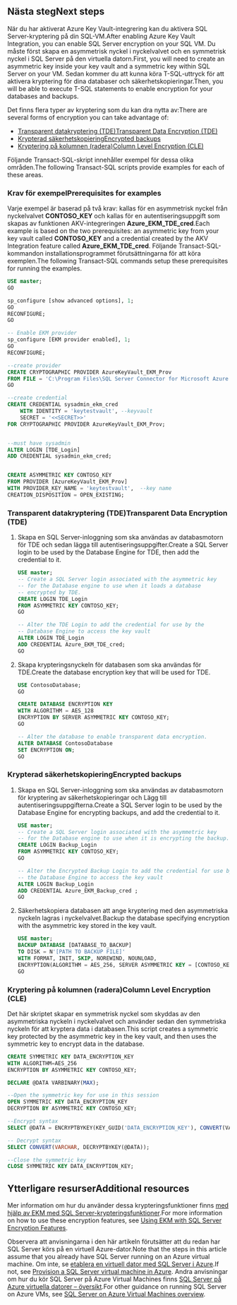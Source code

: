 ## <a name="next-steps"></a><span data-ttu-id="2be53-101">Nästa steg</span><span class="sxs-lookup"><span data-stu-id="2be53-101">Next steps</span></span>

<span data-ttu-id="2be53-102">När du har aktiverat Azure Key Vault-integrering kan du aktivera SQL Server-kryptering på din SQL-VM.</span><span class="sxs-lookup"><span data-stu-id="2be53-102">After enabling Azure Key Vault Integration, you can enable SQL Server encryption on your SQL VM.</span></span> <span data-ttu-id="2be53-103">Du måste först skapa en asymmetrisk nyckel i nyckelvalvet och en symmetrisk nyckel i SQL Server på den virtuella datorn.</span><span class="sxs-lookup"><span data-stu-id="2be53-103">First, you will need to create an asymmetric key inside your key vault and a symmetric key within SQL Server on your VM.</span></span> <span data-ttu-id="2be53-104">Sedan kommer du att kunna köra T-SQL-uttryck för att aktivera kryptering för dina databaser och säkerhetskopieringar.</span><span class="sxs-lookup"><span data-stu-id="2be53-104">Then, you will be able to execute T-SQL statements to enable encryption for your databases and backups.</span></span>

<span data-ttu-id="2be53-105">Det finns flera typer av kryptering som du kan dra nytta av:</span><span class="sxs-lookup"><span data-stu-id="2be53-105">There are several forms of encryption you can take advantage of:</span></span>

* [<span data-ttu-id="2be53-106">Transparent datakryptering (TDE)</span><span class="sxs-lookup"><span data-stu-id="2be53-106">Transparent Data Encryption (TDE)</span></span>](https://msdn.microsoft.com/library/bb934049.aspx)
* [<span data-ttu-id="2be53-107">Krypterad säkerhetskopiering</span><span class="sxs-lookup"><span data-stu-id="2be53-107">Encrypted backups</span></span>](https://msdn.microsoft.com/library/dn449489.aspx)
* [<span data-ttu-id="2be53-108">Kryptering på kolumnen (radera)</span><span class="sxs-lookup"><span data-stu-id="2be53-108">Column Level Encryption (CLE)</span></span>](https://msdn.microsoft.com/library/ms173744.aspx)

<span data-ttu-id="2be53-109">Följande Transact-SQL-skript innehåller exempel för dessa olika områden.</span><span class="sxs-lookup"><span data-stu-id="2be53-109">The following Transact-SQL scripts provide examples for each of these areas.</span></span>

### <a name="prerequisites-for-examples"></a><span data-ttu-id="2be53-110">Krav för exempel</span><span class="sxs-lookup"><span data-stu-id="2be53-110">Prerequisites for examples</span></span>

<span data-ttu-id="2be53-111">Varje exempel är baserad på två krav: kallas för en asymmetrisk nyckel från nyckelvalvet **CONTOSO_KEY** och kallas för en autentiseringsuppgift som skapas av funktionen AKV-integreringen **Azure_EKM_TDE_cred**.</span><span class="sxs-lookup"><span data-stu-id="2be53-111">Each example is based on the two prerequisites: an asymmetric key from your key vault called **CONTOSO_KEY** and a credential created by the AKV Integration feature called **Azure_EKM_TDE_cred**.</span></span> <span data-ttu-id="2be53-112">Följande Transact-SQL-kommandon installationsprogrammet förutsättningarna för att köra exemplen.</span><span class="sxs-lookup"><span data-stu-id="2be53-112">The following Transact-SQL commands setup these prerequisites for running the examples.</span></span>

``` sql
USE master;
GO

sp_configure [show advanced options], 1;
GO
RECONFIGURE;
GO

-- Enable EKM provider
sp_configure [EKM provider enabled], 1;
GO
RECONFIGURE;

--create provider
CREATE CRYPTOGRAPHIC PROVIDER AzureKeyVault_EKM_Prov
FROM FILE = 'C:\Program Files\SQL Server Connector for Microsoft Azure Key Vault\Microsoft.AzureKeyVaultService.EKM.dll';
GO

--create credential
CREATE CREDENTIAL sysadmin_ekm_cred
    WITH IDENTITY = 'keytestvault', --keyvault
    SECRET = '<<SECRET>>'
FOR CRYPTOGRAPHIC PROVIDER AzureKeyVault_EKM_Prov;


--must have sysadmin
ALTER LOGIN [TDE_Login]
ADD CREDENTIAL sysadmin_ekm_cred;


CREATE ASYMMETRIC KEY CONTOSO_KEY
FROM PROVIDER [AzureKeyVault_EKM_Prov]
WITH PROVIDER_KEY_NAME = 'keytestvault',  --key name
CREATION_DISPOSITION = OPEN_EXISTING;
```

### <a name="transparent-data-encryption-tde"></a><span data-ttu-id="2be53-113">Transparent datakryptering (TDE)</span><span class="sxs-lookup"><span data-stu-id="2be53-113">Transparent Data Encryption (TDE)</span></span>

1. <span data-ttu-id="2be53-114">Skapa en SQL Server-inloggning som ska användas av databasmotorn för TDE och sedan lägga till autentiseringsuppgifter.</span><span class="sxs-lookup"><span data-stu-id="2be53-114">Create a SQL Server login to be used by the Database Engine for TDE, then add the credential to it.</span></span>

   ``` sql
   USE master;
   -- Create a SQL Server login associated with the asymmetric key
   -- for the Database engine to use when it loads a database
   -- encrypted by TDE.
   CREATE LOGIN TDE_Login
   FROM ASYMMETRIC KEY CONTOSO_KEY;
   GO

   -- Alter the TDE Login to add the credential for use by the
   -- Database Engine to access the key vault
   ALTER LOGIN TDE_Login
   ADD CREDENTIAL Azure_EKM_TDE_cred;
   GO
   ```

1. <span data-ttu-id="2be53-115">Skapa krypteringsnyckeln för databasen som ska användas för TDE.</span><span class="sxs-lookup"><span data-stu-id="2be53-115">Create the database encryption key that will be used for TDE.</span></span>

   ``` sql
   USE ContosoDatabase;
   GO

   CREATE DATABASE ENCRYPTION KEY 
   WITH ALGORITHM = AES_128 
   ENCRYPTION BY SERVER ASYMMETRIC KEY CONTOSO_KEY;
   GO

   -- Alter the database to enable transparent data encryption.
   ALTER DATABASE ContosoDatabase
   SET ENCRYPTION ON;
   GO
   ```

### <a name="encrypted-backups"></a><span data-ttu-id="2be53-116">Krypterad säkerhetskopiering</span><span class="sxs-lookup"><span data-stu-id="2be53-116">Encrypted backups</span></span>

1. <span data-ttu-id="2be53-117">Skapa en SQL Server-inloggning som ska användas av databasmotorn för kryptering av säkerhetskopieringar och Lägg till autentiseringsuppgifterna.</span><span class="sxs-lookup"><span data-stu-id="2be53-117">Create a SQL Server login to be used by the Database Engine for encrypting backups, and add the credential to it.</span></span>

   ``` sql
   USE master;
   -- Create a SQL Server login associated with the asymmetric key
   -- for the Database engine to use when it is encrypting the backup.
   CREATE LOGIN Backup_Login
   FROM ASYMMETRIC KEY CONTOSO_KEY;
   GO

   -- Alter the Encrypted Backup Login to add the credential for use by
   -- the Database Engine to access the key vault
   ALTER LOGIN Backup_Login
   ADD CREDENTIAL Azure_EKM_Backup_cred ;
   GO
   ```

1. <span data-ttu-id="2be53-118">Säkerhetskopiera databasen att ange kryptering med den asymmetriska nyckeln lagras i nyckelvalvet.</span><span class="sxs-lookup"><span data-stu-id="2be53-118">Backup the database specifying encryption with the asymmetric key stored in the key vault.</span></span>

   ``` sql
   USE master;
   BACKUP DATABASE [DATABASE_TO_BACKUP]
   TO DISK = N'[PATH TO BACKUP FILE]'
   WITH FORMAT, INIT, SKIP, NOREWIND, NOUNLOAD,
   ENCRYPTION(ALGORITHM = AES_256, SERVER ASYMMETRIC KEY = [CONTOSO_KEY]);
   GO
   ```

### <a name="column-level-encryption-cle"></a><span data-ttu-id="2be53-119">Kryptering på kolumnen (radera)</span><span class="sxs-lookup"><span data-stu-id="2be53-119">Column Level Encryption (CLE)</span></span>

<span data-ttu-id="2be53-120">Det här skriptet skapar en symmetrisk nyckel som skyddas av den asymmetriska nyckeln i nyckelvalvet och använder sedan den symmetriska nyckeln för att kryptera data i databasen.</span><span class="sxs-lookup"><span data-stu-id="2be53-120">This script creates a symmetric key protected by the asymmetric key in the key vault, and then uses the symmetric key to encrypt data in the database.</span></span>

``` sql
CREATE SYMMETRIC KEY DATA_ENCRYPTION_KEY
WITH ALGORITHM=AES_256
ENCRYPTION BY ASYMMETRIC KEY CONTOSO_KEY;

DECLARE @DATA VARBINARY(MAX);

--Open the symmetric key for use in this session
OPEN SYMMETRIC KEY DATA_ENCRYPTION_KEY
DECRYPTION BY ASYMMETRIC KEY CONTOSO_KEY;

--Encrypt syntax
SELECT @DATA = ENCRYPTBYKEY(KEY_GUID('DATA_ENCRYPTION_KEY'), CONVERT(VARBINARY,'Plain text data to encrypt'));

-- Decrypt syntax
SELECT CONVERT(VARCHAR, DECRYPTBYKEY(@DATA));

--Close the symmetric key
CLOSE SYMMETRIC KEY DATA_ENCRYPTION_KEY;
```

## <a name="additional-resources"></a><span data-ttu-id="2be53-121">Ytterligare resurser</span><span class="sxs-lookup"><span data-stu-id="2be53-121">Additional resources</span></span>

<span data-ttu-id="2be53-122">Mer information om hur du använder dessa krypteringsfunktioner finns [med hjälp av EKM med SQL Server-krypteringsfunktioner](https://msdn.microsoft.com/library/dn198405.aspx#UsesOfEKM).</span><span class="sxs-lookup"><span data-stu-id="2be53-122">For more information on how to use these encryption features, see [Using EKM with SQL Server Encryption Features](https://msdn.microsoft.com/library/dn198405.aspx#UsesOfEKM).</span></span>

<span data-ttu-id="2be53-123">Observera att anvisningarna i den här artikeln förutsätter att du redan har SQL Server körs på en virtuell Azure-dator.</span><span class="sxs-lookup"><span data-stu-id="2be53-123">Note that the steps in this article assume that you already have SQL Server running on an Azure virtual machine.</span></span> <span data-ttu-id="2be53-124">Om inte, se [etablera en virtuell dator med SQL Server i Azure](../articles/virtual-machines/windows/sql/virtual-machines-windows-portal-sql-server-provision.md).</span><span class="sxs-lookup"><span data-stu-id="2be53-124">If not, see [Provision a SQL Server virtual machine in Azure](../articles/virtual-machines/windows/sql/virtual-machines-windows-portal-sql-server-provision.md).</span></span> <span data-ttu-id="2be53-125">Andra anvisningar om hur du kör SQL Server på Azure Virtual Machines finns [SQL Server på Azure virtuella datorer – översikt](../articles/virtual-machines/windows/sql/virtual-machines-windows-sql-server-iaas-overview.md).</span><span class="sxs-lookup"><span data-stu-id="2be53-125">For other guidance on running SQL Server on Azure VMs, see [SQL Server on Azure Virtual Machines overview](../articles/virtual-machines/windows/sql/virtual-machines-windows-sql-server-iaas-overview.md).</span></span>